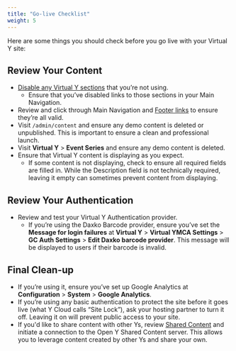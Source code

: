 ```yaml
---
title: "Go-live Checklist"
weight: 5
---
```


Here are some things you should check before you go live with your Virtual Y site:

## Review Your Content

*   [Disable any Virtual Y sections](https://github.com/ymcatwincities/openy_gated_content/releases/tag/1.4) that you’re not using.
    *   Ensure that you’ve disabled links to those sections in your Main Navigation.
*   Review and click through Main Navigation and [Footer links](../managing-footer-links) to ensure they’re all valid.
*   Visit `/admin/content` and ensure any demo content is deleted or unpublished. This is important to ensure a clean and professional launch.
*   Visit **Virtual Y** > **Event Series** and ensure any demo content is deleted.
*   Ensure that Virtual Y content is displaying as you expect.
    *   If some content is not displaying, check to ensure all required fields are filled in. While the Description field is not technically required, leaving it empty can sometimes prevent content from displaying.

## Review Your Authentication

*   Review and test your Virtual Y Authentication provider.
    *   If you’re using the Daxko Barcode provider, ensure you’ve set the **Message for login failures** at **Virtual Y** > **Virtual YMCA Settings** > **GC Auth Settings** > **Edit Daxko barcode provider**.  This message will be displayed to users if their barcode is invalid.

## Final Clean-up

*   If you’re using it, ensure you’ve set up Google Analytics at **Configuration** > **System** > **Google Analytics**.
*   If you’re using any basic authentication to protect the site before it goes live (what Y Cloud calls “Site Lock”), ask your hosting partner to turn it off.  Leaving it on will prevent public access to your site.
*   If you'd like to share content with other Ys, review [Shared Content](../shared-content/) and initiate a connection to the Open Y Shared Content server.  This allows you to leverage content created by other Ys and share your own.
